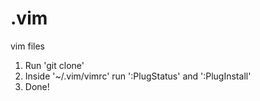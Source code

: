 # .vim
vim files

1. Run 'git clone'
2. Inside '~/.vim/vimrc' run ':PlugStatus' and ':PlugInstall'
3. Done!
